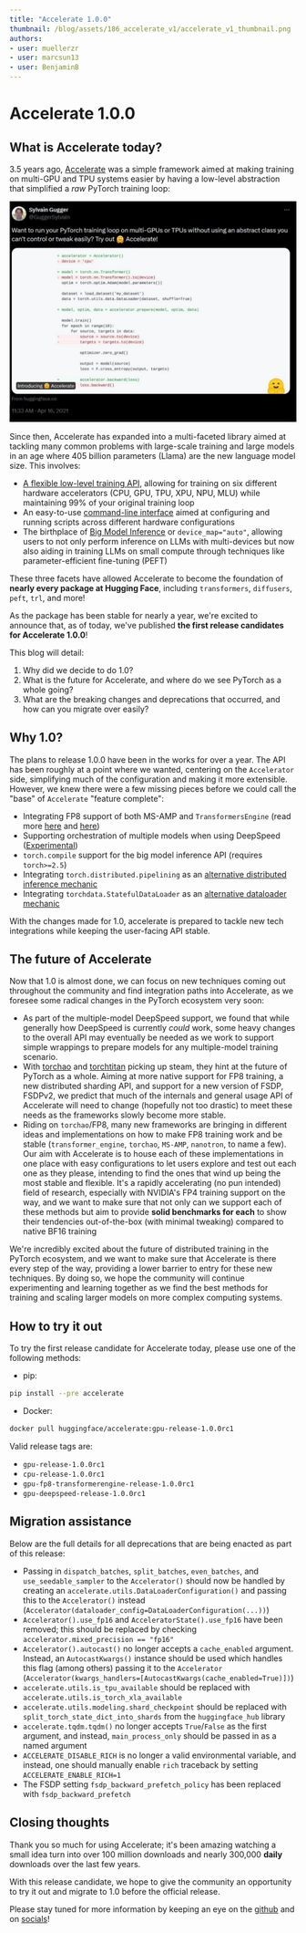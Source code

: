 ```yaml
---
title: "Accelerate 1.0.0"
thumbnail: /blog/assets/186_accelerate_v1/accelerate_v1_thumbnail.png
authors:
- user: muellerzr
- user: marcsun13
- user: BenjaminB
---
```


# Accelerate 1.0.0

## What is Accelerate today?

3.5 years ago, [Accelerate](https://github.com/huggingface/accelerate) was a simple framework aimed at making training on multi-GPU and TPU systems easier
by having a low-level abstraction that simplified a *raw* PyTorch training loop:

![Sylvain's tweet announcing accelerate](https://raw.githubusercontent.com/muellerzr/presentations/master/talks/ai_dev_2024/sylvain_tweet.JPG)

Since then, Accelerate has expanded into a multi-faceted library aimed at tackling many common problems with
large-scale training and large models in an age where 405 billion parameters (Llama) are the new language model size. This involves:

* [A flexible low-level training API](https://huggingface.co/docs/accelerate/basic_tutorials/migration), allowing for training on six different hardware accelerators (CPU, GPU, TPU, XPU, NPU, MLU) while maintaining 99% of your original training loop
* An easy-to-use [command-line interface](https://huggingface.co/docs/accelerate/basic_tutorials/launch) aimed at configuring and running scripts across different hardware configurations
* The birthplace of [Big Model Inference](https://huggingface.co/docs/accelerate/usage_guides/big_modeling) or `device_map="auto"`, allowing users to not only perform inference on LLMs with multi-devices but now also aiding in training LLMs on small compute through techniques like parameter-efficient fine-tuning (PEFT)

These three facets have allowed Accelerate to become the foundation of **nearly every package at Hugging Face**, including `transformers`, `diffusers`, `peft`, `trl`, and more!

As the package has been stable for nearly a year, we're excited to announce that, as of today, we've published **the first release candidates for Accelerate 1.0.0**!

This blog will detail:

1. Why did we decide to do 1.0?
2. What is the future for Accelerate, and where do we see PyTorch as a whole going?
3. What are the breaking changes and deprecations that occurred, and how can you migrate over easily?

## Why 1.0?

The plans to release 1.0.0 have been in the works for over a year. The API has been roughly at a point where we wanted,
centering on the `Accelerator` side, simplifying much of the configuration and making it more extensible. However, we knew
there were a few missing pieces before we could call the "base" of `Accelerate` "feature complete":

* Integrating FP8 support of both MS-AMP and `TransformersEngine` (read more [here](https://github.com/huggingface/accelerate/tree/main/benchmarks/fp8/transformer_engine) and [here](https://github.com/huggingface/accelerate/tree/main/benchmarks/fp8/ms_amp))
* Supporting orchestration of multiple models when using DeepSpeed ([Experimental](https://huggingface.co/docs/accelerate/usage_guides/deepspeed_multiple_model))
* `torch.compile` support for the big model inference API (requires `torch>=2.5`)
* Integrating `torch.distributed.pipelining` as an [alternative distributed inference mechanic](https://huggingface.co/docs/accelerate/main/en/usage_guides/distributed_inference#memory-efficient-pipeline-parallelism-experimental)
* Integrating `torchdata.StatefulDataLoader` as an [alternative dataloader mechanic](https://github.com/huggingface/accelerate/blob/main/examples/by_feature/checkpointing.py)

With the changes made for 1.0, accelerate is prepared to tackle new tech integrations while keeping the user-facing API stable.

## The future of Accelerate

Now that 1.0 is almost done, we can focus on new techniques coming out throughout the community and find integration paths into Accelerate, as we foresee some radical changes in the PyTorch ecosystem very soon:

* As part of the multiple-model DeepSpeed support, we found that while generally how DeepSpeed is currently *could* work, some heavy changes to the overall API may eventually be needed as we work to support simple wrappings to prepare models for any multiple-model training scenario.
* With [torchao](https://github.com/pytorch/ao) and [torchtitan](https://github.com/pytorch/torchtitan) picking up steam, they hint at the future of PyTorch as a whole. Aiming at more native support for FP8 training, a new distributed sharding API, and support for a new version of FSDP, FSDPv2, we predict that much of the internals and general usage API of Accelerate will need to change (hopefully not too drastic) to meet these needs as the frameworks slowly become more stable.
* Riding on `torchao`/FP8, many new frameworks are bringing in different ideas and implementations on how to make FP8 training work and be stable (`transformer_engine`, `torchao`, `MS-AMP`, `nanotron`, to name a few). Our aim with Accelerate is to house each of these implementations in one place with easy configurations to let users explore and test out each one as they please, intending to find the ones that wind up being the most stable and flexible. It's a rapidly accelerating (no pun intended) field of research, especially with NVIDIA's FP4 training support on the way, and we want to make sure that not only can we support each of these methods but aim to provide **solid benchmarks for each** to show their tendencies out-of-the-box (with minimal tweaking) compared to native BF16 training

We're incredibly excited about the future of distributed training in the PyTorch ecosystem, and we want to make sure that Accelerate is there every step of the way, providing a lower barrier to entry for these new techniques. By doing so, we hope the community will continue experimenting and learning together as we find the best methods for training and scaling larger models on more complex computing systems.

## How to try it out

To try the first release candidate for Accelerate today, please use one of the following methods:

* pip:

```bash
pip install --pre accelerate
```

* Docker:

```bash
docker pull huggingface/accelerate:gpu-release-1.0.0rc1
```

Valid release tags are:
* `gpu-release-1.0.0rc1`
* `cpu-release-1.0.0rc1`
* `gpu-fp8-transformerengine-release-1.0.0rc1`
* `gpu-deepspeed-release-1.0.0rc1`

## Migration assistance

Below are the full details for all deprecations that are being enacted as part of this release:

* Passing in `dispatch_batches`, `split_batches`, `even_batches`, and `use_seedable_sampler` to the `Accelerator()` should now be handled by creating an `accelerate.utils.DataLoaderConfiguration()` and passing this to the `Accelerator()` instead (`Accelerator(dataloader_config=DataLoaderConfiguration(...))`)
* `Accelerator().use_fp16` and `AcceleratorState().use_fp16` have been removed; this should be replaced by checking `accelerator.mixed_precision == "fp16"`
* `Accelerator().autocast()` no longer accepts a `cache_enabled` argument. Instead, an `AutocastKwargs()` instance should be used which handles this flag (among others) passing it to the `Accelerator` (`Accelerator(kwargs_handlers=[AutocastKwargs(cache_enabled=True)])`)
* `accelerate.utils.is_tpu_available` should be replaced with `accelerate.utils.is_torch_xla_available`
* `accelerate.utils.modeling.shard_checkpoint` should be replaced with `split_torch_state_dict_into_shards` from the `huggingface_hub` library
* `accelerate.tqdm.tqdm()` no longer accepts `True`/`False` as the first argument, and instead, `main_process_only` should be passed in as a named argument
* `ACCELERATE_DISABLE_RICH` is no longer a valid environmental variable, and instead, one should manually enable `rich` traceback by setting `ACCELERATE_ENABLE_RICH=1`
* The FSDP setting `fsdp_backward_prefetch_policy` has been replaced with `fsdp_backward_prefetch`

## Closing thoughts

Thank you so much for using Accelerate; it's been amazing watching a small idea turn into over 100 million downloads and nearly 300,000 **daily** downloads over the last few years.

With this release candidate, we hope to give the community an opportunity to try it out and migrate to 1.0 before the official release.

Please stay tuned for more information by keeping an eye on the [github](https://github.com/huggingface/accelerate) and on [socials](https://x.com/TheZachMueller)!